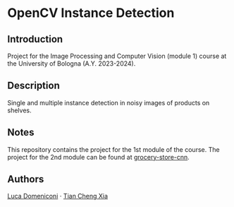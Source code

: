 # OpenCV Instance Detection


## Introduction

Project for the Image Processing and Computer Vision (module 1) course at the University of Bologna (A.Y. 2023-2024).


## Description

Single and multiple instance detection in noisy images of products on shelves.


## Notes

This repository contains the project for the 1st module of the course. The project for the 2nd module can be found at [grocery-store-cnn](https://github.com/AjejeBrazorfEU/grocery-store-cnn).


## Authors

[Luca Domeniconi](https://github.com/AjejeBrazorfEU) $\cdot$ [Tian Cheng Xia](https://github.com/NotXia)